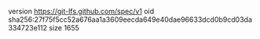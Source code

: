 version https://git-lfs.github.com/spec/v1
oid sha256:27f75f5cc52a676aa1a3609eecda649e40dae96633dcd0b9cd03da334723e112
size 1655
